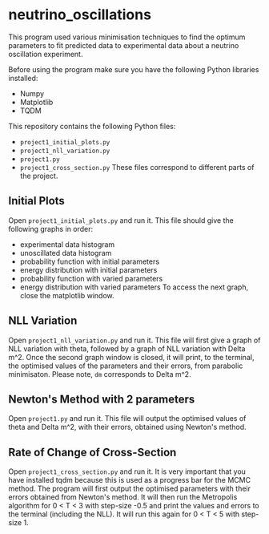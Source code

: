# neutrino_oscillations
This program used various minimisation techniques to find the optimum parameters to fit predicted data to experimental data about a neutrino oscillation experiment.

Before using the program make sure you have the following Python 
libraries installed:
- Numpy
- Matplotlib
- TQDM

This repository contains the following Python files:
- `project1_initial_plots.py`
- `project1_nll_variation.py`
- `project1.py`
- `project1_cross_section.py`
These files correspond to different parts of the project.

## Initial Plots

Open `project1_initial_plots.py` and run it. This file should give the 
following graphs in order:
- experimental data histogram
- unoscillated data histogram
- probability function with initial parameters
- energy distribution with initial parameters
- probability function with varied parameters
- energy distribution with varied parameters
To access the next graph, close the matplotlib window.

## NLL Variation

Open `project1_nll_variation.py` and run it. This file will first give 
a graph of NLL variation with theta, followed by a graph of NLL 
variation with Delta m^2. Once the second graph window is closed, it 
will print, to the terminal, the optimised values of the parameters 
and their errors, from parabolic minimisaton. Please note, `dm` 
corresponds to Delta m^2.

## Newton's Method with 2 parameters

Open `project1.py` and run it. This file will output the optimised 
values of theta and Delta m^2, with their errors, obtained using
Newton's method.

## Rate of Change of Cross-Section

Open `project1_cross_section.py` and run it. It is very important that
you have installed tqdm because this is used as a progress bar for the
MCMC method. The program will first output the optimised parameters
with their errors obtained from Newton's method. It will then run the
Metropolis algorithm for 0 < T < 3 with step-size -0.5 and print the
values and errors to the terminal (including the NLL). It will run 
this again for 0 < T < 5 with step-size 1.
